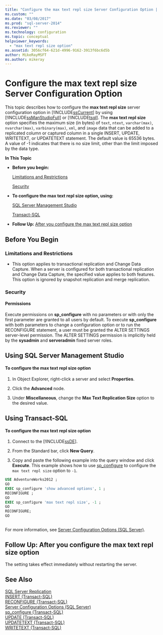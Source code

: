 ```yaml
---
title: "Configure the max text repl size Server Configuration Option | Microsoft Docs"
ms.custom: ""
ms.date: "03/08/2017"
ms.prod: "sql-server-2014"
ms.reviewer: ""
ms.technology: configuration
ms.topic: conceptual
helpviewer_keywords: 
  - "max text repl size option"
ms.assetid: 3056cf64-621d-4996-9162-3913f6bc6d5b
author: MikeRayMSFT
ms.author: mikeray
---
```

# Configure the max text repl size Server Configuration Option
  This topic describes how to configure the **max text repl size** server configuration option in [!INCLUDE[ssCurrent](../../includes/sscurrent-md.md)] by using [!INCLUDE[ssManStudioFull](../../includes/ssmanstudiofull-md.md)] or [!INCLUDE[tsql](../../includes/tsql-md.md)]. The **max text repl size** option specifies the maximum size (in bytes) of `text`, `ntext`, `varchar(max)`, `nvarchar(max)`, `varbinary(max)`, `xml`, and `image` data that can be added to a replicated column or captured column in a single INSERT, UPDATE, WRITETEXT, or UPDATETEXT statement. The default value is 65536 bytes. A value of -1 indicates that there is no size limit, other than the limit imposed by the data type.  
  
 **In This Topic**  
  
-   **Before you begin:**  
  
     [Limitations and Restrictions](#Restrictions)  
  
     [Security](#Security)  
  
-   **To configure the max text repl size option, using:**  
  
     [SQL Server Management Studio](#SSMSProcedure)  
  
     [Transact-SQL](#TsqlProcedure)  
  
-   **Follow Up:**  [After you configure the max text repl size option](#FollowUp)  
  
##  <a name="BeforeYouBegin"></a> Before You Begin  
  
###  <a name="Restrictions"></a> Limitations and Restrictions  
  
-   This option applies to transactional replication and Change Data Capture. When a server is configured for both transactional replication and Change Data Capture, the specified value applies to both features. This option is ignored by snapshot replication and merge replication.  
  
###  <a name="Security"></a> Security  
  
####  <a name="Permissions"></a> Permissions  
 Execute permissions on **sp_configure** with no parameters or with only the first parameter are granted to all users by default. To execute **sp_configure** with both parameters to change a configuration option or to run the RECONFIGURE statement, a user must be granted the ALTER SETTINGS server-level permission. The ALTER SETTINGS permission is implicitly held by the **sysadmin** and **serveradmin** fixed server roles.  
  
##  <a name="SSMSProcedure"></a> Using SQL Server Management Studio  
  
#### To configure the max text repl size option  
  
1.  In Object Explorer, right-click a server and select **Properties**.  
  
2.  Click the **Advanced** node.  
  
3.  Under **Miscellaneous**, change the **Max Text Replication Size** option to the desired value.  
  
##  <a name="TsqlProcedure"></a> Using Transact-SQL  
  
#### To configure the max text repl size option  
  
1.  Connect to the [!INCLUDE[ssDE](../../includes/ssde-md.md)].  
  
2.  From the Standard bar, click **New Query**.  
  
3.  Copy and paste the following example into the query window and click **Execute**. This example shows how to use [sp_configure](/sql/relational-databases/system-stored-procedures/sp-configure-transact-sql) to configure the `max text repl size` option to `-1`.  
  
```sql  
USE AdventureWorks2012 ;  
GO  
EXEC sp_configure 'show advanced options', 1 ;   
RECONFIGURE ;   
GO  
EXEC sp_configure 'max text repl size', -1 ;   
GO  
RECONFIGURE;   
GO  
  
```  
  
 For more information, see [Server Configuration Options &#40;SQL Server&#41;](server-configuration-options-sql-server.md).  
  
##  <a name="FollowUp"></a> Follow Up: After you configure the max text repl size option  
 The setting takes effect immediately without restarting the server.  
  
## See Also  
 [SQL Server Replication](../../relational-databases/replication/sql-server-replication.md)   
 [INSERT &#40;Transact-SQL&#41;](/sql/t-sql/statements/insert-transact-sql)   
 [RECONFIGURE &#40;Transact-SQL&#41;](/sql/t-sql/language-elements/reconfigure-transact-sql)   
 [Server Configuration Options &#40;SQL Server&#41;](server-configuration-options-sql-server.md)   
 [sp_configure &#40;Transact-SQL&#41;](/sql/relational-databases/system-stored-procedures/sp-configure-transact-sql)   
 [UPDATE &#40;Transact-SQL&#41;](/sql/t-sql/queries/update-transact-sql)   
 [UPDATETEXT &#40;Transact-SQL&#41;](/sql/t-sql/queries/updatetext-transact-sql)   
 [WRITETEXT &#40;Transact-SQL&#41;](/sql/t-sql/queries/writetext-transact-sql)  
  
  
